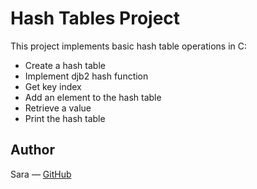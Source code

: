 # Hash Tables Project

This project implements basic hash table operations in C:
- Create a hash table
- Implement djb2 hash function
- Get key index
- Add an element to the hash table
- Retrieve a value
- Print the hash table

## Author
Sara — [GitHub](https://github.com/saraum1)
